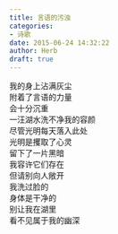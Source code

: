 ```yaml
---  
title: 言语的污浊  
categories:  
- 诗歌  
date: 2015-06-24 14:32:22  
author: Herb  
draft: true
---  
```

我的身上沾满灰尘  
附着了言语的力量  
会十分沉重  
一汪湖水洗不净我的容颜  
尽管光明每天落入此处    
光明是攫取了心灵  
留下了一片黑暗  
我容许它们存在  
但请别向人敞开    
我洗过脸的  
身体是干净的  
别让我在湖里  
看不见属于我的幽深